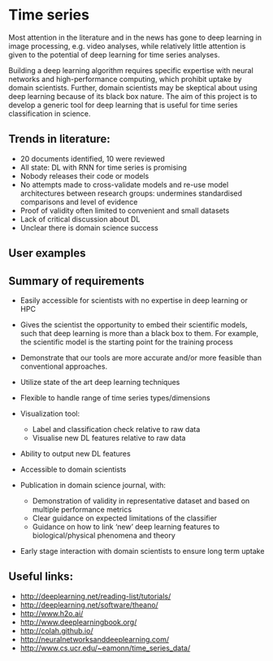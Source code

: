 # Time series

Most attention in the literature and in the news has gone to deep learning in image processing, e.g. video analyses, while relatively little attention is given to the potential of deep learning for time series analyses. 

Building a deep learning algorithm requires specific expertise with neural networks and high-performance computing, which prohibit uptake by domain scientists.  Further, domain scientists may be skeptical about using deep learning because of its black box nature. The aim of this project is to develop a generic tool for deep learning that is useful for time series classification in science.

## Trends in literature: 
* 20 documents identified, 10 were reviewed
* All state: DL with RNN for time series is promising
* Nobody releases their code or models
* No attempts made to cross-validate models and re-use model architectures between research groups: undermines standardised comparisons and level of evidence
* Proof of validity often limited to convenient and small datasets
* Lack of critical discussion about DL
* Unclear there is domain science success

## User examples 

## Summary of requirements 

* Easily accessible for scientists with no expertise in deep learning or HPC
* Gives the scientist the opportunity to embed their scientific models, such that deep learning is more than a black box to them. For example, the scientific model is the starting point for the training process
* Demonstrate that our tools are more accurate and/or more feasible than conventional approaches. 

* Utilize state of the art deep learning techniques
* Flexible to handle range of time series types/dimensions
* Visualization tool:
  * Label and classification check relative to raw data
  * Visualise new DL features relative to raw data
* Ability to output new DL features
* Accessible to domain scientists
* Publication in domain science journal, with:
  * Demonstration of validity in representative dataset and based on multiple performance metrics
  * Clear guidance on expected limitations of the classifier
  * Guidance on how to link ‘new’ deep learning features to biological/physical phenomena and theory
* Early stage interaction with domain scientists to ensure long term uptake

## Useful links:
* http://deeplearning.net/reading-list/tutorials/
* http://deeplearning.net/software/theano/
* http://www.h2o.ai/
* http://www.deeplearningbook.org/
* http://colah.github.io/
* http://neuralnetworksanddeeplearning.com/
* http://www.cs.ucr.edu/~eamonn/time_series_data/
